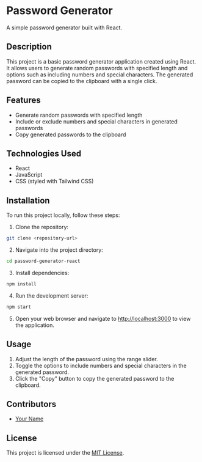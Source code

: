# Password Generator

A simple password generator built with React.

## Description

This project is a basic password generator application created using React. It allows users to generate random passwords with specified length and options such as including numbers and special characters. The generated password can be copied to the clipboard with a single click.

## Features

- Generate random passwords with specified length
- Include or exclude numbers and special characters in generated passwords
- Copy generated passwords to the clipboard

## Technologies Used

- React
- JavaScript
- CSS (styled with Tailwind CSS)

## Installation

To run this project locally, follow these steps:

1. Clone the repository:

```bash
git clone <repository-url>
```

2. Navigate into the project directory:

```bash
cd password-generator-react
```

3. Install dependencies:

```bash
npm install
```

4. Run the development server:

```bash
npm start
```

5. Open your web browser and navigate to [http://localhost:3000](http://localhost:3000) to view the application.

## Usage

1. Adjust the length of the password using the range slider.
2. Toggle the options to include numbers and special characters in the generated password.
3. Click the "Copy" button to copy the generated password to the clipboard.

## Contributors

- [Your Name](https://github.com/your-username)

## License

This project is licensed under the [MIT License](LICENSE).
